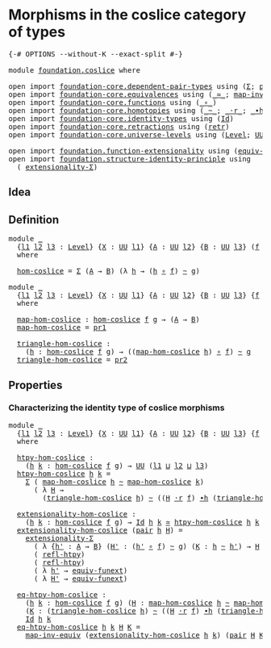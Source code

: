 # Morphisms in the coslice category of types

<pre class="Agda"><a id="55" class="Symbol">{-#</a> <a id="59" class="Keyword">OPTIONS</a> <a id="67" class="Pragma">--without-K</a> <a id="79" class="Pragma">--exact-split</a> <a id="93" class="Symbol">#-}</a>

<a id="98" class="Keyword">module</a> <a id="105" href="foundation.coslice.html" class="Module">foundation.coslice</a> <a id="124" class="Keyword">where</a>

<a id="131" class="Keyword">open</a> <a id="136" class="Keyword">import</a> <a id="143" href="foundation-core.dependent-pair-types.html" class="Module">foundation-core.dependent-pair-types</a> <a id="180" class="Keyword">using</a> <a id="186" class="Symbol">(</a><a id="187" href="foundation-core.dependent-pair-types.html#502" class="Record">Σ</a><a id="188" class="Symbol">;</a> <a id="190" href="foundation-core.dependent-pair-types.html#575" class="InductiveConstructor">pair</a><a id="194" class="Symbol">;</a> <a id="196" href="foundation-core.dependent-pair-types.html#592" class="Field">pr1</a><a id="199" class="Symbol">;</a> <a id="201" href="foundation-core.dependent-pair-types.html#604" class="Field">pr2</a><a id="204" class="Symbol">)</a>
<a id="206" class="Keyword">open</a> <a id="211" class="Keyword">import</a> <a id="218" href="foundation-core.equivalences.html" class="Module">foundation-core.equivalences</a> <a id="247" class="Keyword">using</a> <a id="253" class="Symbol">(</a><a id="254" href="foundation-core.equivalences.html#1607" class="Function Operator">_≃_</a><a id="257" class="Symbol">;</a> <a id="259" href="foundation-core.equivalences.html#5022" class="Function">map-inv-equiv</a><a id="272" class="Symbol">)</a>
<a id="274" class="Keyword">open</a> <a id="279" class="Keyword">import</a> <a id="286" href="foundation-core.functions.html" class="Module">foundation-core.functions</a> <a id="312" class="Keyword">using</a> <a id="318" class="Symbol">(</a><a id="319" href="foundation-core.functions.html#407" class="Function Operator">_∘_</a><a id="322" class="Symbol">)</a>
<a id="324" class="Keyword">open</a> <a id="329" class="Keyword">import</a> <a id="336" href="foundation-core.homotopies.html" class="Module">foundation-core.homotopies</a> <a id="363" class="Keyword">using</a> <a id="369" class="Symbol">(</a><a id="370" href="foundation-core.homotopies.html#467" class="Function Operator">_~_</a><a id="373" class="Symbol">;</a> <a id="375" href="foundation-core.homotopies.html#1974" class="Function Operator">_·r_</a><a id="379" class="Symbol">;</a> <a id="381" href="foundation-core.homotopies.html#1058" class="Function Operator">_∙h_</a><a id="385" class="Symbol">;</a> <a id="387" href="foundation-core.homotopies.html#632" class="Function">refl-htpy</a><a id="396" class="Symbol">)</a>
<a id="398" class="Keyword">open</a> <a id="403" class="Keyword">import</a> <a id="410" href="foundation-core.identity-types.html" class="Module">foundation-core.identity-types</a> <a id="441" class="Keyword">using</a> <a id="447" class="Symbol">(</a><a id="448" href="foundation-core.identity-types.html#641" class="Datatype">Id</a><a id="450" class="Symbol">)</a>
<a id="452" class="Keyword">open</a> <a id="457" class="Keyword">import</a> <a id="464" href="foundation-core.retractions.html" class="Module">foundation-core.retractions</a> <a id="492" class="Keyword">using</a> <a id="498" class="Symbol">(</a><a id="499" href="foundation-core.retractions.html#593" class="Function">retr</a><a id="503" class="Symbol">)</a>
<a id="505" class="Keyword">open</a> <a id="510" class="Keyword">import</a> <a id="517" href="foundation-core.universe-levels.html" class="Module">foundation-core.universe-levels</a> <a id="549" class="Keyword">using</a> <a id="555" class="Symbol">(</a><a id="556" href="Agda.Primitive.html#597" class="Postulate">Level</a><a id="561" class="Symbol">;</a> <a id="563" href="foundation-core.universe-levels.html#222" class="Primitive">UU</a><a id="565" class="Symbol">;</a> <a id="567" href="Agda.Primitive.html#810" class="Primitive Operator">_⊔_</a><a id="570" class="Symbol">)</a>

<a id="573" class="Keyword">open</a> <a id="578" class="Keyword">import</a> <a id="585" href="foundation.function-extensionality.html" class="Module">foundation.function-extensionality</a> <a id="620" class="Keyword">using</a> <a id="626" class="Symbol">(</a><a id="627" href="foundation.function-extensionality.html#1283" class="Function">equiv-funext</a><a id="639" class="Symbol">)</a>
<a id="641" class="Keyword">open</a> <a id="646" class="Keyword">import</a> <a id="653" href="foundation.structure-identity-principle.html" class="Module">foundation.structure-identity-principle</a> <a id="693" class="Keyword">using</a>
  <a id="701" class="Symbol">(</a> <a id="703" href="foundation.structure-identity-principle.html#2980" class="Function">extensionality-Σ</a><a id="719" class="Symbol">)</a>
</pre>
## Idea

## Definition

<pre class="Agda"><a id="758" class="Keyword">module</a> <a id="765" href="foundation.coslice.html#765" class="Module">_</a>
  <a id="769" class="Symbol">{</a><a id="770" href="foundation.coslice.html#770" class="Bound">l1</a> <a id="773" href="foundation.coslice.html#773" class="Bound">l2</a> <a id="776" href="foundation.coslice.html#776" class="Bound">l3</a> <a id="779" class="Symbol">:</a> <a id="781" href="Agda.Primitive.html#597" class="Postulate">Level</a><a id="786" class="Symbol">}</a> <a id="788" class="Symbol">{</a><a id="789" href="foundation.coslice.html#789" class="Bound">X</a> <a id="791" class="Symbol">:</a> <a id="793" href="foundation-core.universe-levels.html#222" class="Primitive">UU</a> <a id="796" href="foundation.coslice.html#770" class="Bound">l1</a><a id="798" class="Symbol">}</a> <a id="800" class="Symbol">{</a><a id="801" href="foundation.coslice.html#801" class="Bound">A</a> <a id="803" class="Symbol">:</a> <a id="805" href="foundation-core.universe-levels.html#222" class="Primitive">UU</a> <a id="808" href="foundation.coslice.html#773" class="Bound">l2</a><a id="810" class="Symbol">}</a> <a id="812" class="Symbol">{</a><a id="813" href="foundation.coslice.html#813" class="Bound">B</a> <a id="815" class="Symbol">:</a> <a id="817" href="foundation-core.universe-levels.html#222" class="Primitive">UU</a> <a id="820" href="foundation.coslice.html#776" class="Bound">l3</a><a id="822" class="Symbol">}</a> <a id="824" class="Symbol">(</a><a id="825" href="foundation.coslice.html#825" class="Bound">f</a> <a id="827" class="Symbol">:</a> <a id="829" href="foundation.coslice.html#789" class="Bound">X</a> <a id="831" class="Symbol">→</a> <a id="833" href="foundation.coslice.html#801" class="Bound">A</a><a id="834" class="Symbol">)</a> <a id="836" class="Symbol">(</a><a id="837" href="foundation.coslice.html#837" class="Bound">g</a> <a id="839" class="Symbol">:</a> <a id="841" href="foundation.coslice.html#789" class="Bound">X</a> <a id="843" class="Symbol">→</a> <a id="845" href="foundation.coslice.html#813" class="Bound">B</a><a id="846" class="Symbol">)</a>
  <a id="850" class="Keyword">where</a>

  <a id="859" href="foundation.coslice.html#859" class="Function">hom-coslice</a> <a id="871" class="Symbol">=</a> <a id="873" href="foundation-core.dependent-pair-types.html#502" class="Record">Σ</a> <a id="875" class="Symbol">(</a><a id="876" href="foundation.coslice.html#801" class="Bound">A</a> <a id="878" class="Symbol">→</a> <a id="880" href="foundation.coslice.html#813" class="Bound">B</a><a id="881" class="Symbol">)</a> <a id="883" class="Symbol">(λ</a> <a id="886" href="foundation.coslice.html#886" class="Bound">h</a> <a id="888" class="Symbol">→</a> <a id="890" class="Symbol">(</a><a id="891" href="foundation.coslice.html#886" class="Bound">h</a> <a id="893" href="foundation-core.functions.html#407" class="Function Operator">∘</a> <a id="895" href="foundation.coslice.html#825" class="Bound">f</a><a id="896" class="Symbol">)</a> <a id="898" href="foundation-core.homotopies.html#467" class="Function Operator">~</a> <a id="900" href="foundation.coslice.html#837" class="Bound">g</a><a id="901" class="Symbol">)</a>

<a id="904" class="Keyword">module</a> <a id="911" href="foundation.coslice.html#911" class="Module">_</a>
  <a id="915" class="Symbol">{</a><a id="916" href="foundation.coslice.html#916" class="Bound">l1</a> <a id="919" href="foundation.coslice.html#919" class="Bound">l2</a> <a id="922" href="foundation.coslice.html#922" class="Bound">l3</a> <a id="925" class="Symbol">:</a> <a id="927" href="Agda.Primitive.html#597" class="Postulate">Level</a><a id="932" class="Symbol">}</a> <a id="934" class="Symbol">{</a><a id="935" href="foundation.coslice.html#935" class="Bound">X</a> <a id="937" class="Symbol">:</a> <a id="939" href="foundation-core.universe-levels.html#222" class="Primitive">UU</a> <a id="942" href="foundation.coslice.html#916" class="Bound">l1</a><a id="944" class="Symbol">}</a> <a id="946" class="Symbol">{</a><a id="947" href="foundation.coslice.html#947" class="Bound">A</a> <a id="949" class="Symbol">:</a> <a id="951" href="foundation-core.universe-levels.html#222" class="Primitive">UU</a> <a id="954" href="foundation.coslice.html#919" class="Bound">l2</a><a id="956" class="Symbol">}</a> <a id="958" class="Symbol">{</a><a id="959" href="foundation.coslice.html#959" class="Bound">B</a> <a id="961" class="Symbol">:</a> <a id="963" href="foundation-core.universe-levels.html#222" class="Primitive">UU</a> <a id="966" href="foundation.coslice.html#922" class="Bound">l3</a><a id="968" class="Symbol">}</a> <a id="970" class="Symbol">{</a><a id="971" href="foundation.coslice.html#971" class="Bound">f</a> <a id="973" class="Symbol">:</a> <a id="975" href="foundation.coslice.html#935" class="Bound">X</a> <a id="977" class="Symbol">→</a> <a id="979" href="foundation.coslice.html#947" class="Bound">A</a><a id="980" class="Symbol">}</a> <a id="982" class="Symbol">{</a><a id="983" href="foundation.coslice.html#983" class="Bound">g</a> <a id="985" class="Symbol">:</a> <a id="987" href="foundation.coslice.html#935" class="Bound">X</a> <a id="989" class="Symbol">→</a> <a id="991" href="foundation.coslice.html#959" class="Bound">B</a><a id="992" class="Symbol">}</a>
  <a id="996" class="Keyword">where</a>

  <a id="1005" href="foundation.coslice.html#1005" class="Function">map-hom-coslice</a> <a id="1021" class="Symbol">:</a> <a id="1023" href="foundation.coslice.html#859" class="Function">hom-coslice</a> <a id="1035" href="foundation.coslice.html#971" class="Bound">f</a> <a id="1037" href="foundation.coslice.html#983" class="Bound">g</a> <a id="1039" class="Symbol">→</a> <a id="1041" class="Symbol">(</a><a id="1042" href="foundation.coslice.html#947" class="Bound">A</a> <a id="1044" class="Symbol">→</a> <a id="1046" href="foundation.coslice.html#959" class="Bound">B</a><a id="1047" class="Symbol">)</a>
  <a id="1051" href="foundation.coslice.html#1005" class="Function">map-hom-coslice</a> <a id="1067" class="Symbol">=</a> <a id="1069" href="foundation-core.dependent-pair-types.html#592" class="Field">pr1</a>

  <a id="1076" href="foundation.coslice.html#1076" class="Function">triangle-hom-coslice</a> <a id="1097" class="Symbol">:</a>
    <a id="1103" class="Symbol">(</a><a id="1104" href="foundation.coslice.html#1104" class="Bound">h</a> <a id="1106" class="Symbol">:</a> <a id="1108" href="foundation.coslice.html#859" class="Function">hom-coslice</a> <a id="1120" href="foundation.coslice.html#971" class="Bound">f</a> <a id="1122" href="foundation.coslice.html#983" class="Bound">g</a><a id="1123" class="Symbol">)</a> <a id="1125" class="Symbol">→</a> <a id="1127" class="Symbol">((</a><a id="1129" href="foundation.coslice.html#1005" class="Function">map-hom-coslice</a> <a id="1145" href="foundation.coslice.html#1104" class="Bound">h</a><a id="1146" class="Symbol">)</a> <a id="1148" href="foundation-core.functions.html#407" class="Function Operator">∘</a> <a id="1150" href="foundation.coslice.html#971" class="Bound">f</a><a id="1151" class="Symbol">)</a> <a id="1153" href="foundation-core.homotopies.html#467" class="Function Operator">~</a> <a id="1155" href="foundation.coslice.html#983" class="Bound">g</a>
  <a id="1159" href="foundation.coslice.html#1076" class="Function">triangle-hom-coslice</a> <a id="1180" class="Symbol">=</a> <a id="1182" href="foundation-core.dependent-pair-types.html#604" class="Field">pr2</a>
</pre>
## Properties

### Characterizing the identity type of coslice morphisms

<pre class="Agda"><a id="1273" class="Keyword">module</a> <a id="1280" href="foundation.coslice.html#1280" class="Module">_</a>
  <a id="1284" class="Symbol">{</a><a id="1285" href="foundation.coslice.html#1285" class="Bound">l1</a> <a id="1288" href="foundation.coslice.html#1288" class="Bound">l2</a> <a id="1291" href="foundation.coslice.html#1291" class="Bound">l3</a> <a id="1294" class="Symbol">:</a> <a id="1296" href="Agda.Primitive.html#597" class="Postulate">Level</a><a id="1301" class="Symbol">}</a> <a id="1303" class="Symbol">{</a><a id="1304" href="foundation.coslice.html#1304" class="Bound">X</a> <a id="1306" class="Symbol">:</a> <a id="1308" href="foundation-core.universe-levels.html#222" class="Primitive">UU</a> <a id="1311" href="foundation.coslice.html#1285" class="Bound">l1</a><a id="1313" class="Symbol">}</a> <a id="1315" class="Symbol">{</a><a id="1316" href="foundation.coslice.html#1316" class="Bound">A</a> <a id="1318" class="Symbol">:</a> <a id="1320" href="foundation-core.universe-levels.html#222" class="Primitive">UU</a> <a id="1323" href="foundation.coslice.html#1288" class="Bound">l2</a><a id="1325" class="Symbol">}</a> <a id="1327" class="Symbol">{</a><a id="1328" href="foundation.coslice.html#1328" class="Bound">B</a> <a id="1330" class="Symbol">:</a> <a id="1332" href="foundation-core.universe-levels.html#222" class="Primitive">UU</a> <a id="1335" href="foundation.coslice.html#1291" class="Bound">l3</a><a id="1337" class="Symbol">}</a> <a id="1339" class="Symbol">{</a><a id="1340" href="foundation.coslice.html#1340" class="Bound">f</a> <a id="1342" class="Symbol">:</a> <a id="1344" href="foundation.coslice.html#1304" class="Bound">X</a> <a id="1346" class="Symbol">→</a> <a id="1348" href="foundation.coslice.html#1316" class="Bound">A</a><a id="1349" class="Symbol">}</a> <a id="1351" class="Symbol">{</a><a id="1352" href="foundation.coslice.html#1352" class="Bound">g</a> <a id="1354" class="Symbol">:</a> <a id="1356" href="foundation.coslice.html#1304" class="Bound">X</a> <a id="1358" class="Symbol">→</a> <a id="1360" href="foundation.coslice.html#1328" class="Bound">B</a><a id="1361" class="Symbol">}</a>
  <a id="1365" class="Keyword">where</a>

  <a id="1374" href="foundation.coslice.html#1374" class="Function">htpy-hom-coslice</a> <a id="1391" class="Symbol">:</a>
    <a id="1397" class="Symbol">(</a><a id="1398" href="foundation.coslice.html#1398" class="Bound">h</a> <a id="1400" href="foundation.coslice.html#1400" class="Bound">k</a> <a id="1402" class="Symbol">:</a> <a id="1404" href="foundation.coslice.html#859" class="Function">hom-coslice</a> <a id="1416" href="foundation.coslice.html#1340" class="Bound">f</a> <a id="1418" href="foundation.coslice.html#1352" class="Bound">g</a><a id="1419" class="Symbol">)</a> <a id="1421" class="Symbol">→</a> <a id="1423" href="foundation-core.universe-levels.html#222" class="Primitive">UU</a> <a id="1426" class="Symbol">(</a><a id="1427" href="foundation.coslice.html#1285" class="Bound">l1</a> <a id="1430" href="Agda.Primitive.html#810" class="Primitive Operator">⊔</a> <a id="1432" href="foundation.coslice.html#1288" class="Bound">l2</a> <a id="1435" href="Agda.Primitive.html#810" class="Primitive Operator">⊔</a> <a id="1437" href="foundation.coslice.html#1291" class="Bound">l3</a><a id="1439" class="Symbol">)</a>
  <a id="1443" href="foundation.coslice.html#1374" class="Function">htpy-hom-coslice</a> <a id="1460" href="foundation.coslice.html#1460" class="Bound">h</a> <a id="1462" href="foundation.coslice.html#1462" class="Bound">k</a> <a id="1464" class="Symbol">=</a>
    <a id="1470" href="foundation-core.dependent-pair-types.html#502" class="Record">Σ</a> <a id="1472" class="Symbol">(</a> <a id="1474" href="foundation.coslice.html#1005" class="Function">map-hom-coslice</a> <a id="1490" href="foundation.coslice.html#1460" class="Bound">h</a> <a id="1492" href="foundation-core.homotopies.html#467" class="Function Operator">~</a> <a id="1494" href="foundation.coslice.html#1005" class="Function">map-hom-coslice</a> <a id="1510" href="foundation.coslice.html#1462" class="Bound">k</a><a id="1511" class="Symbol">)</a>
      <a id="1519" class="Symbol">(</a> <a id="1521" class="Symbol">λ</a> <a id="1523" href="foundation.coslice.html#1523" class="Bound">H</a> <a id="1525" class="Symbol">→</a>
        <a id="1535" class="Symbol">(</a><a id="1536" href="foundation.coslice.html#1076" class="Function">triangle-hom-coslice</a> <a id="1557" href="foundation.coslice.html#1460" class="Bound">h</a><a id="1558" class="Symbol">)</a> <a id="1560" href="foundation-core.homotopies.html#467" class="Function Operator">~</a> <a id="1562" class="Symbol">((</a><a id="1564" href="foundation.coslice.html#1523" class="Bound">H</a> <a id="1566" href="foundation-core.homotopies.html#1974" class="Function Operator">·r</a> <a id="1569" href="foundation.coslice.html#1340" class="Bound">f</a><a id="1570" class="Symbol">)</a> <a id="1572" href="foundation-core.homotopies.html#1058" class="Function Operator">∙h</a> <a id="1575" class="Symbol">(</a><a id="1576" href="foundation.coslice.html#1076" class="Function">triangle-hom-coslice</a> <a id="1597" href="foundation.coslice.html#1462" class="Bound">k</a><a id="1598" class="Symbol">)))</a>

  <a id="1605" href="foundation.coslice.html#1605" class="Function">extensionality-hom-coslice</a> <a id="1632" class="Symbol">:</a>
    <a id="1638" class="Symbol">(</a><a id="1639" href="foundation.coslice.html#1639" class="Bound">h</a> <a id="1641" href="foundation.coslice.html#1641" class="Bound">k</a> <a id="1643" class="Symbol">:</a> <a id="1645" href="foundation.coslice.html#859" class="Function">hom-coslice</a> <a id="1657" href="foundation.coslice.html#1340" class="Bound">f</a> <a id="1659" href="foundation.coslice.html#1352" class="Bound">g</a><a id="1660" class="Symbol">)</a> <a id="1662" class="Symbol">→</a> <a id="1664" href="foundation-core.identity-types.html#641" class="Datatype">Id</a> <a id="1667" href="foundation.coslice.html#1639" class="Bound">h</a> <a id="1669" href="foundation.coslice.html#1641" class="Bound">k</a> <a id="1671" href="foundation-core.equivalences.html#1607" class="Function Operator">≃</a> <a id="1673" href="foundation.coslice.html#1374" class="Function">htpy-hom-coslice</a> <a id="1690" href="foundation.coslice.html#1639" class="Bound">h</a> <a id="1692" href="foundation.coslice.html#1641" class="Bound">k</a>
  <a id="1696" href="foundation.coslice.html#1605" class="Function">extensionality-hom-coslice</a> <a id="1723" class="Symbol">(</a><a id="1724" href="foundation-core.dependent-pair-types.html#575" class="InductiveConstructor">pair</a> <a id="1729" href="foundation.coslice.html#1729" class="Bound">h</a> <a id="1731" href="foundation.coslice.html#1731" class="Bound">H</a><a id="1732" class="Symbol">)</a> <a id="1734" class="Symbol">=</a>
    <a id="1740" href="foundation.structure-identity-principle.html#2980" class="Function">extensionality-Σ</a>
      <a id="1763" class="Symbol">(</a> <a id="1765" class="Symbol">λ</a> <a id="1767" class="Symbol">{</a><a id="1768" href="foundation.coslice.html#1768" class="Bound">h&#39;</a> <a id="1771" class="Symbol">:</a> <a id="1773" href="foundation.coslice.html#1316" class="Bound">A</a> <a id="1775" class="Symbol">→</a> <a id="1777" href="foundation.coslice.html#1328" class="Bound">B</a><a id="1778" class="Symbol">}</a> <a id="1780" class="Symbol">(</a><a id="1781" href="foundation.coslice.html#1781" class="Bound">H&#39;</a> <a id="1784" class="Symbol">:</a> <a id="1786" class="Symbol">(</a><a id="1787" href="foundation.coslice.html#1768" class="Bound">h&#39;</a> <a id="1790" href="foundation-core.functions.html#407" class="Function Operator">∘</a> <a id="1792" href="foundation.coslice.html#1340" class="Bound">f</a><a id="1793" class="Symbol">)</a> <a id="1795" href="foundation-core.homotopies.html#467" class="Function Operator">~</a> <a id="1797" href="foundation.coslice.html#1352" class="Bound">g</a><a id="1798" class="Symbol">)</a> <a id="1800" class="Symbol">(</a><a id="1801" href="foundation.coslice.html#1801" class="Bound">K</a> <a id="1803" class="Symbol">:</a> <a id="1805" href="foundation.coslice.html#1729" class="Bound">h</a> <a id="1807" href="foundation-core.homotopies.html#467" class="Function Operator">~</a> <a id="1809" href="foundation.coslice.html#1768" class="Bound">h&#39;</a><a id="1811" class="Symbol">)</a> <a id="1813" class="Symbol">→</a> <a id="1815" href="foundation.coslice.html#1731" class="Bound">H</a> <a id="1817" href="foundation-core.homotopies.html#467" class="Function Operator">~</a> <a id="1819" class="Symbol">((</a><a id="1821" href="foundation.coslice.html#1801" class="Bound">K</a> <a id="1823" href="foundation-core.homotopies.html#1974" class="Function Operator">·r</a> <a id="1826" href="foundation.coslice.html#1340" class="Bound">f</a><a id="1827" class="Symbol">)</a> <a id="1829" href="foundation-core.homotopies.html#1058" class="Function Operator">∙h</a> <a id="1832" href="foundation.coslice.html#1781" class="Bound">H&#39;</a><a id="1834" class="Symbol">))</a>
      <a id="1843" class="Symbol">(</a> <a id="1845" href="foundation-core.homotopies.html#632" class="Function">refl-htpy</a><a id="1854" class="Symbol">)</a>
      <a id="1862" class="Symbol">(</a> <a id="1864" href="foundation-core.homotopies.html#632" class="Function">refl-htpy</a><a id="1873" class="Symbol">)</a>
      <a id="1881" class="Symbol">(</a> <a id="1883" class="Symbol">λ</a> <a id="1885" href="foundation.coslice.html#1885" class="Bound">h&#39;</a> <a id="1888" class="Symbol">→</a> <a id="1890" href="foundation.function-extensionality.html#1283" class="Function">equiv-funext</a><a id="1902" class="Symbol">)</a>
      <a id="1910" class="Symbol">(</a> <a id="1912" class="Symbol">λ</a> <a id="1914" href="foundation.coslice.html#1914" class="Bound">H&#39;</a> <a id="1917" class="Symbol">→</a> <a id="1919" href="foundation.function-extensionality.html#1283" class="Function">equiv-funext</a><a id="1931" class="Symbol">)</a>

  <a id="1936" href="foundation.coslice.html#1936" class="Function">eq-htpy-hom-coslice</a> <a id="1956" class="Symbol">:</a>
    <a id="1962" class="Symbol">(</a><a id="1963" href="foundation.coslice.html#1963" class="Bound">h</a> <a id="1965" href="foundation.coslice.html#1965" class="Bound">k</a> <a id="1967" class="Symbol">:</a> <a id="1969" href="foundation.coslice.html#859" class="Function">hom-coslice</a> <a id="1981" href="foundation.coslice.html#1340" class="Bound">f</a> <a id="1983" href="foundation.coslice.html#1352" class="Bound">g</a><a id="1984" class="Symbol">)</a> <a id="1986" class="Symbol">(</a><a id="1987" href="foundation.coslice.html#1987" class="Bound">H</a> <a id="1989" class="Symbol">:</a> <a id="1991" href="foundation.coslice.html#1005" class="Function">map-hom-coslice</a> <a id="2007" href="foundation.coslice.html#1963" class="Bound">h</a> <a id="2009" href="foundation-core.homotopies.html#467" class="Function Operator">~</a> <a id="2011" href="foundation.coslice.html#1005" class="Function">map-hom-coslice</a> <a id="2027" href="foundation.coslice.html#1965" class="Bound">k</a><a id="2028" class="Symbol">)</a>
    <a id="2034" class="Symbol">(</a><a id="2035" href="foundation.coslice.html#2035" class="Bound">K</a> <a id="2037" class="Symbol">:</a> <a id="2039" class="Symbol">(</a><a id="2040" href="foundation.coslice.html#1076" class="Function">triangle-hom-coslice</a> <a id="2061" href="foundation.coslice.html#1963" class="Bound">h</a><a id="2062" class="Symbol">)</a> <a id="2064" href="foundation-core.homotopies.html#467" class="Function Operator">~</a> <a id="2066" class="Symbol">((</a><a id="2068" href="foundation.coslice.html#1987" class="Bound">H</a> <a id="2070" href="foundation-core.homotopies.html#1974" class="Function Operator">·r</a> <a id="2073" href="foundation.coslice.html#1340" class="Bound">f</a><a id="2074" class="Symbol">)</a> <a id="2076" href="foundation-core.homotopies.html#1058" class="Function Operator">∙h</a> <a id="2079" class="Symbol">(</a><a id="2080" href="foundation.coslice.html#1076" class="Function">triangle-hom-coslice</a> <a id="2101" href="foundation.coslice.html#1965" class="Bound">k</a><a id="2102" class="Symbol">)))</a> <a id="2106" class="Symbol">→</a>
    <a id="2112" href="foundation-core.identity-types.html#641" class="Datatype">Id</a> <a id="2115" href="foundation.coslice.html#1963" class="Bound">h</a> <a id="2117" href="foundation.coslice.html#1965" class="Bound">k</a>
  <a id="2121" href="foundation.coslice.html#1936" class="Function">eq-htpy-hom-coslice</a> <a id="2141" href="foundation.coslice.html#2141" class="Bound">h</a> <a id="2143" href="foundation.coslice.html#2143" class="Bound">k</a> <a id="2145" href="foundation.coslice.html#2145" class="Bound">H</a> <a id="2147" href="foundation.coslice.html#2147" class="Bound">K</a> <a id="2149" class="Symbol">=</a>
    <a id="2155" href="foundation-core.equivalences.html#5022" class="Function">map-inv-equiv</a> <a id="2169" class="Symbol">(</a><a id="2170" href="foundation.coslice.html#1605" class="Function">extensionality-hom-coslice</a> <a id="2197" href="foundation.coslice.html#2141" class="Bound">h</a> <a id="2199" href="foundation.coslice.html#2143" class="Bound">k</a><a id="2200" class="Symbol">)</a> <a id="2202" class="Symbol">(</a><a id="2203" href="foundation-core.dependent-pair-types.html#575" class="InductiveConstructor">pair</a> <a id="2208" href="foundation.coslice.html#2145" class="Bound">H</a> <a id="2210" href="foundation.coslice.html#2147" class="Bound">K</a><a id="2211" class="Symbol">)</a>
</pre>